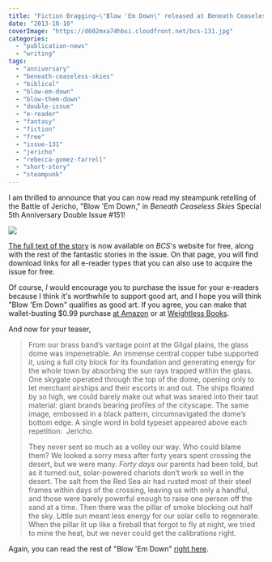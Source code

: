 ```yaml
---
title: "Fiction Bragging—\"Blow 'Em Down\" released at Beneath Ceaseless Skies!"
date: "2013-10-10"
coverImage: "https://d602mxa74hbsi.cloudfront.net/bcs-131.jpg"
categories:
  - "publication-news"
  - "writing"
tags:
  - "anniversary"
  - "beneath-ceaseless-skies"
  - "biblical"
  - "blow-em-down"
  - "blow-them-down"
  - "double-issue"
  - "e-reader"
  - "fantasy"
  - "fiction"
  - "free"
  - "issue-131"
  - "jericho"
  - "rebecca-gomez-farrell"
  - "short-story"
  - "steampunk"
---
```


I am thrilled to announce that you can now read my steampunk retelling of the Battle of Jericho, "Blow 'Em Down," in _Beneath Ceaseless Skies_ Special 5th Anniversary Double Issue #151!

[![](https://d2ypg8o05lff0b.cloudfront.net/wp-content/uploads/sites/3/2013/10/36491-cover-200x266.jpg)](http://www.beneath-ceaseless-skies.com/stories/blow-em-down/ "Blow 'Em Down")

[The full text of the story](http://www.beneath-ceaseless-skies.com/stories/blow-em-down/ "Blow 'Em Down") is now available on _BCS_'s website for free, along with the rest of the fantastic stories in the issue. On that page, you will find download links for all e-reader types that you can also use to acquire the issue for free.

Of course, _I_ would encourage you to purchase the issue for your e-readers because I think it's worthwhile to support good art, and I hope you will think "Blow 'Em Down" qualifies as good art. If you agree, you can make that wallet-busting $0.99 purchase [at Amazon](http://www.amazon.com/Beneath-Ceaseless-Anniversary-Double-Issue-ebook/dp/B00FDUE076/ "BCS 131 Amazon Buy Link") or at [Weightless Books](http://weightlessbooks.com/genre/fiction/beneath-ceaseless-skies-issue-131/ "Weightless Books Buy Link").

And now for your teaser,

> From our brass band’s vantage point at the Gilgal plains, the glass dome was impenetrable. An immense central copper tube supported it, using a full city block for its foundation and generating energy for the whole town by absorbing the sun rays trapped within the glass. One skygate operated through the top of the dome, opening only to let merchant airships and their escorts in and out. The ships floated by so high, we could barely make out what was seared into their taut material: giant brands bearing profiles of the cityscape. The same image, embossed in a black pattern, circumnavigated the dome’s bottom edge. A single word in bold typeset appeared above each repetition:  Jericho.
>
> They never sent so much as a volley our way. Who could blame them? We looked a sorry mess after forty years spent crossing the desert, but we were many. _Forty days_ our parents had been told, but as it turned out, solar-powered chariots don’t work so well in the desert. The salt from the Red Sea air had rusted most of their steel frames within days of the crossing, leaving us with only a handful, and those were barely powerful enough to raise one person off the sand at a time. Then there was the pillar of smoke blocking out half the sky. Little sun meant less energy for our solar cells to regenerate. When the pillar lit up like a fireball that forgot to fly at night, we tried to mine the heat, but we never could get the calibrations right.

Again, you can read the rest of "Blow 'Em Down" [right here](http://www.beneath-ceaseless-skies.com/stories/blow-em-down/ "Blow 'Em Down").

